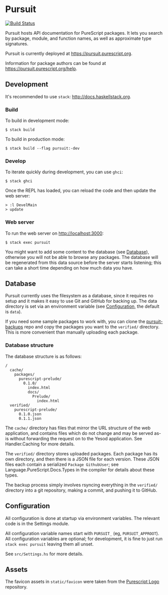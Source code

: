 # Pursuit

[![Build Status](https://api.travis-ci.org/purescript/pursuit.svg?branch=master)](https://travis-ci.org/purescript/pursuit)

Pursuit hosts API documentation for PureScript packages. It lets you search by
package, module, and function names, as well as approximate type signatures.

Pursuit is currently deployed at <https://pursuit.purescript.org>.

Information for package authors can be found at
<https://pursuit.purescript.org/help>.

## Development

It's recommended to use `stack`: <http://docs.haskellstack.org>.

### Build

To build in development mode:

```
$ stack build
```

To build in production mode:

```
$ stack build --flag pursuit:-dev
```

### Develop

To iterate quickly during development, you can use `ghci`:

```
$ stack ghci
```

Once the REPL has loaded, you can reload the code and then update the web server:

```
> :l DevelMain
> update
```

### Web server

To run the web server on <http://localhost:3000>:

```
$ stack exec pursuit
```

You might want to add some content to the database (see [Database](#database)),
otherwise you will not be able to browse any packages. The database will be
regenerated from this data source before the server starts listening; this
can take a short time depending on how much data you have.

## Database

Pursuit currently uses the filesystem as a database, since it requires no setup
and it makes it easy to use Git and GitHub for backing up. The data directory
is set via an environment variable (see [Configuration](#configuration), the
default is `data`).

If you need some sample packages to work with, you can clone the
[pursuit-backups][pursuit-backups] repo and copy the packages you want to the
`verified/` directory. This is more convenient than manually uploading each
package.

[pursuit-backups]: https://github.com/purescript/pursuit-backups

### Database structure

The database structure is as follows:

```
/
  cache/
    packages/
      purescript-prelude/
        0.1.0/
          index.html
          docs/
            Prelude/
              index.html
  verified/
    purescript-prelude/
      0.1.0.json
      0.1.1.json
```

The `cache/` directory has files that mirror the URL structure of the web
application, and contains files which do not change and may be served as-is
without forwarding the request on to the Yesod application. See Handler.Caching
for more details.

The `verified/` directory stores uploaded packages.  Each package has its own
directory, and then there is a JSON file for each version. These JSON files
each contain a serialized `Package GithubUser`; see
Language.PureScript.Docs.Types in the compiler for details about these types.

The backup process simply involves rsyncing everything in the `verified/`
directory into a git repository, making a commit, and pushing it to GitHub.

## Configuration

All configuration is done at startup via environment variables. The relevant
code is in the Settings module.

All configuration variable names start with `PURSUIT_` (eg,
`PURSUIT_APPROOT`). All configuration variables are optional; for
development, it is fine to just run `stack exec pursuit` leaving them all
unset.

See `src/Settings.hs` for more details.

## Assets

The favicon assets in `static/favicon` were taken from the [Purescript Logo](https://github.com/purescript/logo) repository.
